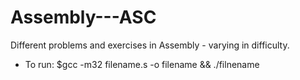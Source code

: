 # Assembly---ASC
Different problems and exercises in Assembly - varying in difficulty.
 - To run:
	$gcc -m32 filename.s -o filename && ./filnename
